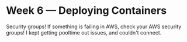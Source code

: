 # Week 6 — Deploying Containers

Security groups! If something is failing in AWS, check your AWS security groups! I kept getting pooltime out issues, and couldn't connect. 
